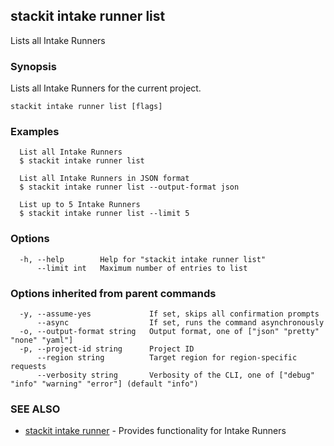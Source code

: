## stackit intake runner list

Lists all Intake Runners

### Synopsis

Lists all Intake Runners for the current project.

```
stackit intake runner list [flags]
```

### Examples

```
  List all Intake Runners
  $ stackit intake runner list

  List all Intake Runners in JSON format
  $ stackit intake runner list --output-format json

  List up to 5 Intake Runners
  $ stackit intake runner list --limit 5
```

### Options

```
  -h, --help        Help for "stackit intake runner list"
      --limit int   Maximum number of entries to list
```

### Options inherited from parent commands

```
  -y, --assume-yes             If set, skips all confirmation prompts
      --async                  If set, runs the command asynchronously
  -o, --output-format string   Output format, one of ["json" "pretty" "none" "yaml"]
  -p, --project-id string      Project ID
      --region string          Target region for region-specific requests
      --verbosity string       Verbosity of the CLI, one of ["debug" "info" "warning" "error"] (default "info")
```

### SEE ALSO

* [stackit intake runner](./stackit_intake_runner.md)	 - Provides functionality for Intake Runners

